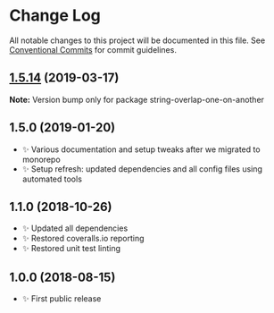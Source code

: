 # Change Log

All notable changes to this project will be documented in this file.
See [Conventional Commits](https://conventionalcommits.org) for commit guidelines.

## [1.5.14](https://gitlab.com/codsen/codsen/compare/string-overlap-one-on-another@1.5.13...string-overlap-one-on-another@1.5.14) (2019-03-17)

**Note:** Version bump only for package string-overlap-one-on-another





## 1.5.0 (2019-01-20)

- ✨ Various documentation and setup tweaks after we migrated to monorepo
- ✨ Setup refresh: updated dependencies and all config files using automated tools

## 1.1.0 (2018-10-26)

- ✨ Updated all dependencies
- ✨ Restored coveralls.io reporting
- ✨ Restored unit test linting

## 1.0.0 (2018-08-15)

- ✨ First public release
